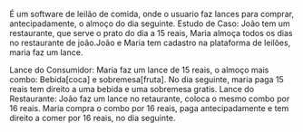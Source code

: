 É um software de leilão de comida, onde o usuario faz lances para comprar, antecipadamente, o almoço do dia seguinte.
Estudo de Caso:
João tem um restaurante, que serve o prato do dia a 15 reais, Maria almoça todos os dias no restaurante de joão.João e Maria
tem cadastro na plataforma de leilões, maria faz um lance.

Lance do Consumidor:
Maria faz um lance de 15 reais, o almoço mais combo: Bebida[coca] e sobremesa[fruta]. No dia seguinte, maria paga 15 reais 
tem direito a uma bebida e uma sobremesa gratis.
Lance do Restaurante:
João faz um lance no retaurante, coloca o mesmo combo por 16 reais. Maria compra o combo por 16 reais, paga antecipadamente e
tem direito a comer por 16 reais, no dia seguinte.
